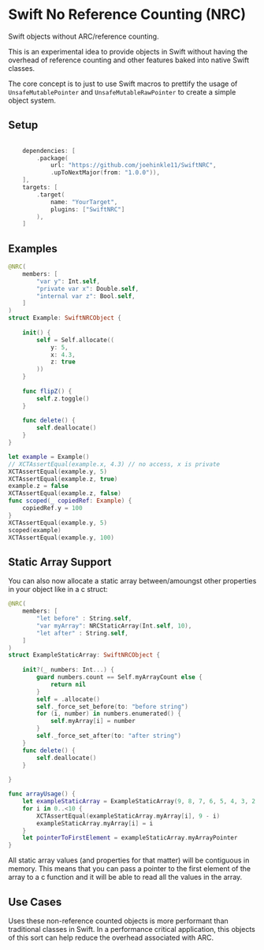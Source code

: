 # Swift No Reference Counting (NRC)

Swift objects without ARC/reference counting.

This is an experimental idea to provide objects in Swift without having the overhead of reference counting and other features baked into native Swift classes.

The core concept is to just to use Swift macros to prettify the usage of `UnsafeMutablePointer` and `UnsafeMutableRawPointer` to create a simple object system.

## Setup

```swift
    
    dependencies: [
        .package(
            url: "https://github.com/joehinkle11/SwiftNRC",
            .upToNextMajor(from: "1.0.0")),
    ],
    targets: [
        .target(
            name: "YourTarget",
            plugins: ["SwiftNRC"]
        ),
    ]
```

## Examples

```swift
@NRC(
    members: [
        "var y": Int.self,
        "private var x": Double.self,
        "internal var z": Bool.self,
    ]
)
struct Example: SwiftNRCObject {
    
    init() {
        self = Self.allocate((
            y: 5,
            x: 4.3,
            z: true
        ))
    }
    
    func flipZ() {
        self.z.toggle()
    }
    
    func delete() {
        self.deallocate()
    }
}

let example = Example()
// XCTAssertEqual(example.x, 4.3) // no access, x is private
XCTAssertEqual(example.y, 5)
XCTAssertEqual(example.z, true)
example.z = false
XCTAssertEqual(example.z, false)
func scoped(_ copiedRef: Example) {
    copiedRef.y = 100
}
XCTAssertEqual(example.y, 5)
scoped(example)
XCTAssertEqual(example.y, 100)
```

## Static Array Support

You can also now allocate a static array between/amoungst other properties in your object like in a c struct:

```swift
@NRC(
    members: [
        "let before" : String.self,
        "var myArray": NRCStaticArray(Int.self, 10),
        "let after" : String.self,
    ]
)
struct ExampleStaticArray: SwiftNRCObject {
    
    init?(_ numbers: Int...) {
        guard numbers.count == Self.myArrayCount else {
            return nil
        }
        self = .allocate()
        self._force_set_before(to: "before string")
        for (i, number) in numbers.enumerated() {
            self.myArray[i] = number
        }
        self._force_set_after(to: "after string")
    }
    func delete() {
        self.deallocate()
    }
    
}

func arrayUsage() {
    let exampleStaticArray = ExampleStaticArray(9, 8, 7, 6, 5, 4, 3, 2, 1, 0)!
    for i in 0..<10 {
        XCTAssertEqual(exampleStaticArray.myArray[i], 9 - i)
        exampleStaticArray.myArray[i] = i
    }
    let pointerToFirstElement = exampleStaticArray.myArrayPointer
}
```

All static array values (and properties for that matter) will be contiguous in memory. This means that you can pass a pointer to the first element of the array to a c function and it will be able to read all the values in the array.

## Use Cases

Uses these non-reference counted objects is more performant than traditional classes in Swift. In a performance critical application, this objects of this sort can help reduce the overhead associated with ARC.


